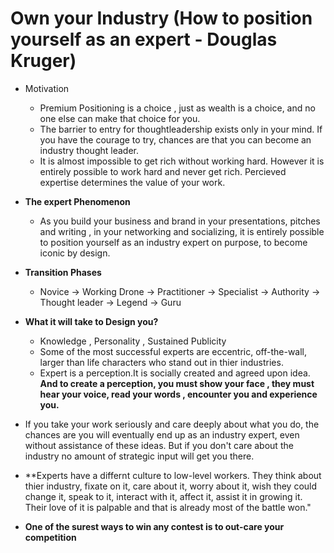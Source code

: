 # Own your Industry (How to position yourself as an expert - Douglas Kruger)

* Motivation
    * Premium Positioning is a choice , just as wealth is a choice, and no one else can make that choice for you.
    * The barrier to entry for thoughtleadership exists only in your mind. If you have the courage to try, chances are that you can become an industry thought leader.
    * It is almost impossible to get rich without working hard. However it is entirely possible to work hard and never get rich. Percieved expertise determines the value of your work.

* **The expert Phenomenon**
    * As you build your business and brand in your presentations, pitches and writing , in your networking and socializing, it is entirely possible to position yourself as an industry expert on purpose, to become iconic by design.   

* **Transition Phases**
    * Novice -> Working Drone -> Practitioner -> Specialist -> Authority -> Thought leader -> Legend -> Guru
* **What it will take to Design you?**
    * Knowledge , Personality , Sustained Publicity
    * Some of the most successful experts are eccentric, off-the-wall, larger than life characters who stand out in thier industries.
    * Expert is a perception.It is socially created and agreed upon idea. **And to create a perception, you must show your face , they must hear your voice, read your words , encounter you and experience you.**

* If you take your work seriously and care deeply about what you do, the chances are you will eventually end up as an industry expert, even without assistance of these ideas. But if you don't care about the industry no amount of strategic input will get you there.

* **Experts have a differnt culture to low-level workers. They think about thier industry, fixate on it, care about it, worry about it, wish they could change it, speak to it, interact with it, affect it, assist it in growing it. Their love of it is palpable and that is already most of the battle won."

* **One of the surest ways to win any contest is to out-care your competition**
